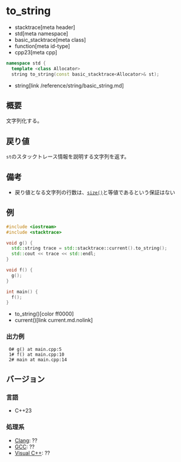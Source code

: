# to_string
* stacktrace[meta header]
* std[meta namespace]
* basic_stacktrace[meta class]
* function[meta id-type]
* cpp23[meta cpp]

```cpp
namespace std {
  template <class Allocator>
  string to_string(const basic_stacktrace<Allocator>& st);
```
* string[link /reference/string/basic_string.md]

## 概要
文字列化する。


## 戻り値
`st`のスタックトレース情報を説明する文字列を返す。


## 備考
- 戻り値となる文字列の行数は、[`size()`](size.md.nolink)と等値であるという保証はない


## 例
```cpp example
#include <iostream>
#include <stacktrace>

void g() {
  std::string trace = std::stacktrace::current().to_string();
  std::cout << trace << std::endl;
}

void f() {
  g();
}

int main() {
  f();
}
```
* to_string()[color ff0000]
* current()[link current.md.nolink]

### 出力例
```
 0# g() at main.cpp:5
 1# f() at main.cpp:10
 2# main at main.cpp:14
```


## バージョン
### 言語
- C++23

### 処理系
- [Clang](/implementation.md#clang): ??
- [GCC](/implementation.md#gcc): ??
- [Visual C++](/implementation.md#visual_cpp): ??
